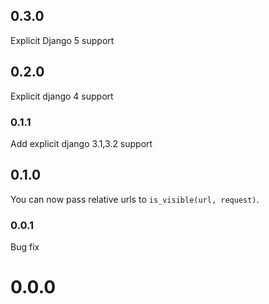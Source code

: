 ## 0.3.0
Explicit Django 5 support

## 0.2.0
Explicit django 4 support

### 0.1.1
Add explicit django 3.1,3.2 support

## 0.1.0
You can now pass relative urls to `is_visible(url, request)`.

### 0.0.1
Bug fix

# 0.0.0